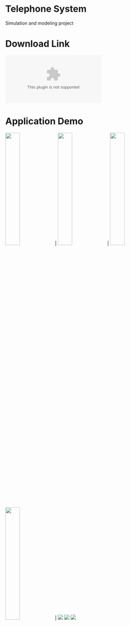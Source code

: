 # Telephone System
Simulation and modeling project



# Download Link

![Click and Download](https://raw.githubusercontent.com/xack20/SimulationAlgorithm_TelephoneSystem_AndroidApp/master/app/release/app-release.apk)

# Application Demo
<img src="https://github.com/xack20/SimulationAlgorithm_TelephoneSystem_AndroidApp/blob//master/images/img1.jpg" width="30%" height="30%"> | 
<img src="https://github.com/xack20/SimulationAlgorithm_TelephoneSystem_AndroidApp/blob//master/images/img2.jpg" width="30%" height="30%"> | 
<img src="https://github.com/xack20/SimulationAlgorithm_TelephoneSystem_AndroidApp/blob//master/images/img3.jpg" width="30%" height="30%"> 
<img src="https://github.com/xack20/SimulationAlgorithm_TelephoneSystem_AndroidApp/blob//master/images/img4.jpg" width="30%" height="30%"> | 
<img src="https://github.com/xack20/SimulationAlgorithm_TelephoneSystem_AndroidApp/blob//master/images/img5.jpg"> 
<img src="https://github.com/xack20/SimulationAlgorithm_TelephoneSystem_AndroidApp/blob//master/images/img6.jpg"> 
<img src="https://github.com/xack20/SimulationAlgorithm_TelephoneSystem_AndroidApp/blob//master/images/img7.jpg"> 
